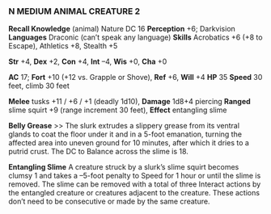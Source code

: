 ### N MEDIUM ANIMAL CREATURE 2

**Recall Knowledge** (animal) Nature DC 16
**Perception** +6; Darkvision
**Languages** Draconic (can’t speak any language)
**Skills** Acrobatics +6 (+8 to Escape), Athletics +8, Stealth +5

**Str** +4, **Dex** +2, **Con** +4, **Int** –4, **Wis** +0, **Cha** +0

**AC** 17; **Fort** +10 (+12 vs. Grapple or Shove), **Ref** +6, **Will** +4
**HP** 35
**Speed** 30 feet, climb 30 feet

**Melee** tusks +11 / +6 / +1 (deadly 1d10), **Damage** 1d8+4 piercing
**Ranged** slime squirt +9 (range increment 30 feet), **Effect** entangling slime

**Belly Grease** >> The slurk extrudes a slippery grease from its ventral glands to coat the floor under it and in a 5-foot emanation, turning the affected area into uneven ground for 10 minutes, after which it dries to a putrid crust. The DC to Balance across the slime is 18.

**Entangling Slime** A creature struck by a slurk’s slime squirt becomes clumsy 1 and takes a –5\-foot penalty to Speed for 1 hour or until the slime is removed. The slime can be removed with a total of three Interact actions by the entangled creature or creatures adjacent to the creature. These actions don’t need to be consecutive or made by the same creature.